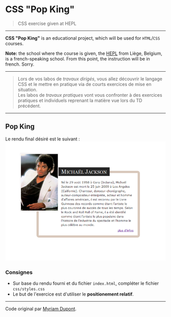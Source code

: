 # CSS "Pop King"

> CSS exercise given at HEPL

* * *

**CSS "Pop King"** is an educational project, which will be used for `HTML`/`CSS` courses.

**Note:** the school where the course is given, the [HEPL](http://www.provincedeliege.be/hauteecole) from Liège, Belgium, is a french-speaking school. From this point, the instruction will be in french. Sorry.

* * *

> Lors de vos labos de *travaux dirigés*, vous allez découvrir le langage CSS et le mettre en pratique via de courts exercices de mise en situation.  
> Les labos de *travaux pratiques* vont vous confronter à des exercices pratiques et individuels reprenant la matière vue lors du TD précédent.

* * *

## Pop King

Le rendu final désiré est le suivant : ![rendu final](./rendu.png)

### Consignes

* Sur base du rendu fourni et du fichier `index.html`, compléter le fichier `css/styles.css`
* Le but de l'exercice est d'utiliser le **positionement relatif**.

* * *

Code original par [Myriam Dupont](https://github.com/myriamdupont).
